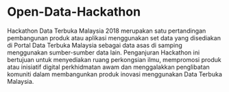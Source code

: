 # Open-Data-Hackathon
Hackathon Data Terbuka Malaysia 2018 merupakan satu pertandingan pembangunan produk atau aplikasi menggunakan set data yang disediakan di Portal Data Terbuka Malaysia sebagai data asas di samping menggunakan sumber-sumber data lain. Penganjuran Hackathon ini bertujuan untuk menyediakan ruang perkongsian ilmu, mempromosi produk atau inisiatif digital perkhidmatan awam dan menggalakkan penglibatan komuniti dalam membangunkan produk inovasi menggunakan Data Terbuka Malaysia.
